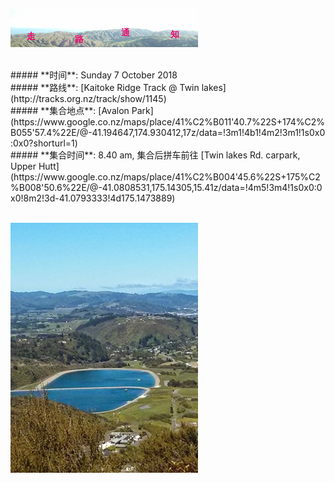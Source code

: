 ![skyline](_images/skyline2.png)

<br/>
##### **时间**: Sunday 7 October 2018
<br/>
##### **路线**: [Kaitoke Ridge Track @ Twin lakes](http://tracks.org.nz/track/show/1145)
<br/>
##### **集合地点**: [Avalon Park](https://www.google.co.nz/maps/place/41%C2%B011'40.7%22S+174%C2%B055'57.4%22E/@-41.194647,174.930412,17z/data=!3m1!4b1!4m2!3m1!1s0x0:0x0?shorturl=1)
<br/>
##### **集合时间**: 8.40 am, 集合后拼车前往 [Twin lakes Rd. carpark, Upper Hutt](https://www.google.co.nz/maps/place/41%C2%B004'45.6%22S+175%C2%B008'50.6%22E/@-41.0808531,175.14305,15.41z/data=!4m5!3m4!1s0x0:0x0!8m2!3d-41.0793333!4d175.1473889)
<br/>


<br/>





![twin_lakes](_images/twin_lakes.jpg)
